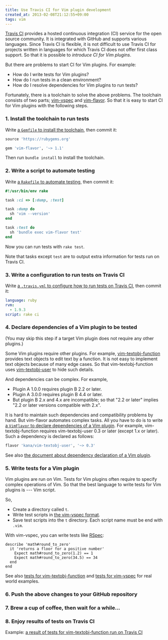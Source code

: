 ```yaml
---
title: Use Travis CI for Vim plugin development
created_at: 2013-02-08T21:12:55+09:00
tags: vim
---
```


[Travis CI](https://travis-ci.org/)
provides a hosted continuous integration (CI) service
for the open source community.
It is integrated with GitHub and supports various languages.
Since Travis CI is flexible,
it is not difficult to use Travis CI for projects written in languages
for which Travis CI does not offer first class support.
So that it is possible to *introduce CI for Vim plugins*.

But there are problems to start CI for Vim plugins.  For example:

* How do I write tests for Vim plugins?
* How do I run tests in a clean environment?
* How do I resolve dependencies for Vim plugins to run tests?

Fortunately, there is a toolchain to solve the above problems.
The toolchain consists of two parts;
[vim-vspec](https://github.com/kana/vim-vspec) and
[vim-flavor](https://github.com/kana/vim-flavor).
So that it is easy to start CI for Vim plugins with the following steps.




### 1. Install the toolchain to run tests

Write [a `Gemfile` to install the
toolchain](https://github.com/kana/vim-textobj-function/commit/94a010eebbb4a2f099a895088a4e0c292f6481a9),
then commit it:

```ruby
source 'https://rubygems.org'

gem 'vim-flavor', '~> 1.1'
```

Then run `bundle install` to install the toolchain.




### 2. Write a script to automate testing

Write [a `Rakefile` to automate
testing](https://github.com/kana/vim-textobj-function/commit/2eddf9248533f52a81e70d5870d44c6daf246a2a),
then commit it:

```ruby
#!/usr/bin/env rake

task :ci => [:dump, :test]

task :dump do
  sh 'vim --version'
end

task :test do
  sh 'bundle exec vim-flavor test'
end
```

Now you can run tests with `rake test`.

Note that tasks except `test` are to output extra information
for tests run on Travis CI.




### 3. Write a configuration to run tests on Travis CI

Write [a `.travis.yml` to configure how to run tests on Travis
CI](https://github.com/kana/vim-textobj-function/commit/bae4475f6a1d8c202957eed4972ff7a02b973277),
then commit it:

```yaml
language: ruby
rvm:
  - 1.9.3
script: rake ci
```




### 4. Declare dependencies of a Vim plugin to be tested

(You may skip this step if a target Vim plugin does not require any other plugins.)

Some Vim plugins require other plugins.
For example,
[vim-textobj-function](https://github.com/kana/vim-textobj-function)
provides text objects to edit text by a function.
It is not easy to implement text objects because of many edge cases.
So that vim-textobj-function uses
[vim-textobj-user](https://github.com/kana/vim-textobj-user)
to hide such details.

And dependencies can be complex.  For example,

* Plugin A 1.0.0 requires plugin B 2.2 or later.
* Plugin A 3.0.0 requires plugin B 4.4 or later.
* But plugin B 2.x and 4.x are incompatible;
  so that "2.2 or later" implies "2.2 or later versions compatible with 2.x".

It is hard to maintain such dependencies and compatibility problems by hand.
But vim-flavor automates complex tasks.
All you have to do is to write
[a `VimFlavor` to declare dependencies of a Vim
plugin](https://github.com/kana/vim-textobj-function/commit/7eb21828a0db386d576a045c36b1fb456532ec7e).
For example, vim-textobj-function requires vim-textobj-user 0.3 or later (except 1.x or later).
Such a dependency is declared as follows:

```ruby
flavor 'kana/vim-textobj-user', '~> 0.3'
```

See also
[the document about dependency declaration of a Vim plugin](https://www.relishapp.com/kana/vim-flavor/docs/flavorfile).




### 5. Write tests for a Vim plugin

Vim plugins are run on Vim.
Tests for Vim plugins often require to specify complex operations of Vim.
So that the best language to write tests for Vim plugins is --- Vim script.

So,

* Create a directory called `t`.
* Write test scripts in [the vim-vspec format](https://github.com/kana/vim-vspec/blob/master/doc/vspec.txt).
* Save test scripts into the `t` directory.  Each script name must be end with `.vim`.

With vim-vspec, you can write tests like [RSpec](http://rspec.info/):

```vim
describe 'math#round_to_zero'
  it 'returns a floor for a positive number'
    Expect math#round_to_zero(1.2) == 1
    Expect math#round_to_zero(34.5) == 34
  end
end
```

See also
[tests for vim-textobj-function](https://github.com/kana/vim-textobj-function/commit/0242f9fc6273ad504bb680f6bd784dfa314653f5) and
[tests for vim-vspec](https://github.com/kana/vim-vspec/tree/master/t) for real world examples.




### 6. Push the above changes to your GitHub repository




### 7. Brew a cup of coffee, then wait for a while...




### 8. Enjoy results of tests on Travis CI

Example:
[a result of tests for vim-textobj-function run on Travis CI](https://travis-ci.org/kana/vim-textobj-function)
